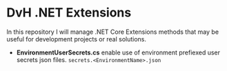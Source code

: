 # DvH .NET Extensions
In this repository I will manage .NET Core Extensions methods that may be useful for development projects or real solutions.

- **EnvironmentUserSecrets.cs** enable use of environment prefiexed user secrets json files. `secrets.<EnvironmentName>.json`

